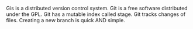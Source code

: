 Gis is a distributed version control system.
Git is a free software distributed under the GPL.
Git has a mutable index called stage.
Git tracks changes of files.
Creating a new branch is quick AND simple.
